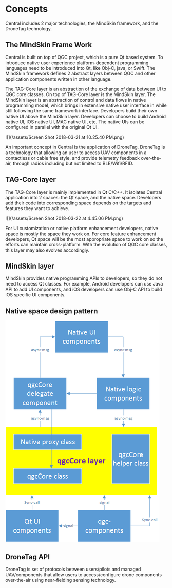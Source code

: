 # Concepts

Central includes 2 major technologies, the MindSkin framework, and the DroneTag technology.

## The MindSkin Frame Work

Central is built on top of QGC project, which is a pure Qt based system. To introduce native user experience platform-dependent programming languages need to be introduced into Qt, like Obj-C, java, or Swift. The MindSkin framework defines 2 abstract layers between QGC and other application components written in other language.  

The TAG-Core layer is an abstraction of the exchange of data between UI to QGC core classes. On top of TAG-Core layer is the MindSkin layer. The MindSkin layer is an abstraction of control and data flows in native programming model, which brings in extensive native user interface in while still following the same framework interface. Developers build their own native UI above the MindSkin layer. Developers can choose to build Android native UI, iOS native UI, MAC native UI, etc. The native UIs can be configured in parallel with the original Qt UI.



![](/assets/Screen Shot 2018-03-21 at 10.25.40 PM.png)



An important concept in Central is the application of DroneTag. DroneTag is a technology that allowing an user to access UAV components in a contactless or cable free style, and provide telemetry feedback over-the-air, through radios including but not limited to BLE/Wifi/RFID.

## TAG-Core layer

The TAG-Core layer is mainly implemented in Qt C/C++. It isolates Central application into 2 spaces: the Qt space, and the native space. Developers add their code into corresponding space depends on the targets and features they want to achieve. 

![](/assets/Screen Shot 2018-03-22 at 4.45.06 PM.png)

For UI customization or native platform enhancement developers, native space is mostly the space they work on. For core feature enhancement developers, Qt space will be the most appropriate space to work on so the efforts can maintain cross-platform. With the evolution of QGC core classes, this layer may also evolves accordingly. 

## MindSkin layer

MindSkin provides native programming APIs to developers, so they do not need to access Qt classes. For example, Android developers can use Java API to add UI components, and iOS developers can use Obj-C API to build iOS specific UI components.  

## Native space design pattern

![](NativeEnhPattern.png)

## DroneTag API

DroneTag is set of protocols between users/pilots and managed UAV/components that allow users to access/configure drone components over-the-air using near-fielding sensing technology.

